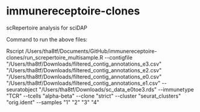 # immunereceptoire-clones
scRepertoire analysis for sciDAP

Command to run the above files: 

Rscript /Users/tha8tf/Documents/GitHub/immunereceptoire-clones/run_screpertoire_multisample.R --contigfile "/Users/tha8tf/Downloads/filtered_contig_annotations_e3.csv" "/Users/tha8tf/Downloads/filtered_contig_annotations_e2.csv" "/Users/tha8tf/Downloads/filtered_contig_annotations_e0.csv" "/Users/tha8tf/Downloads/filtered_contig_annotations_e1.csv" --seuratobject "/Users/tha8tf/Downloads/sc_data_e0toe3.rds" --immunetype "TCR" --tcells "alpha-beta" --clone "strict" --cluster "seurat_clusters" "orig.ident" --samples "1" "2" "3" "4"
